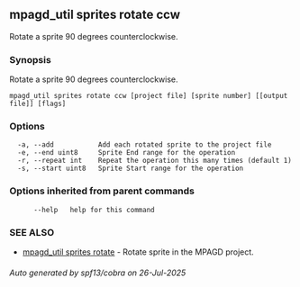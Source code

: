 ## mpagd_util sprites rotate ccw

Rotate a sprite 90 degrees counterclockwise.

### Synopsis

Rotate a sprite 90 degrees counterclockwise.

```
mpagd_util sprites rotate ccw [project file] [sprite number] [[output file]] [flags]
```

### Options

```
  -a, --add           Add each rotated sprite to the project file
  -e, --end uint8     Sprite End range for the operation
  -r, --repeat int    Repeat the operation this many times (default 1)
  -s, --start uint8   Sprite Start range for the operation
```

### Options inherited from parent commands

```
      --help   help for this command
```

### SEE ALSO

* [mpagd_util sprites rotate](mpagd_util_sprites_rotate.md)	 - Rotate sprite in the MPAGD project.

###### Auto generated by spf13/cobra on 26-Jul-2025
